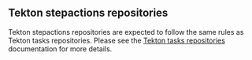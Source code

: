 ## Tekton stepactions repositories

Tekton stepactions repositories are expected to follow the same rules as Tekton tasks repositories. Please see the [Tekton tasks repositories](https://github.com/artifacthub/hub/blob/master/docs/tekton_tasks_repositories.md) documentation for more details.
